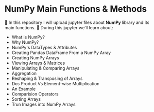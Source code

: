 # NumPy Main Functions & Methods

🔸 In this repository I will upload jupyter files about **NumPy** library and its main functions.
🔸 During this jupyter we'll learn about: 

- What is NumPy?
- Why NumPy?
- NumPy's DataTypes & Attributes
- Creating Pandas DataFrame From a NumPy Array
- Creating NumPy Arrays
- Viewing Arrays & Matrices
- Manipulating & Comparing Arrays
- Aggregation
- Reshaping & Transposing of Arrays
- Dos Product Vs Element-wise Multiplication
- An Example
- Comparision Operators
- Sorting Arrays
- Trun Images into NumPy Arrays
